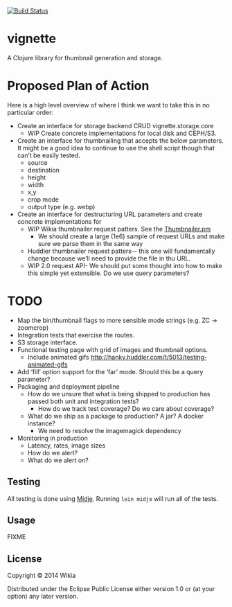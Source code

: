 [![Build Status](https://travis-ci.org/Wikia/vignette.svg?branch=master)](https://travis-ci.org/Wikia/vignette)

# vignette

A Clojure library for thumbnail generation and storage.

# Proposed Plan of Action

Here is a high level overview of where I think we want to take this in no particular order:

* Create an interface for storage backend CRUD vignette.storage.core 
  * WIP Create concrete implementations for local disk and CEPH/S3.
* Create an interface for thumbnailing that accepts the below parameters. It might be a good idea to
  continue to use the shell script though that can’t be easily tested.
  * source
  * destination
  * height
  * width
  * x,y
  * crop mode
  * output type (e.g. webp)
* Create an interface for destructuring URL parameters and create concrete implementations for
  * WIP Wikia thumbnailer request patters. See the [Thumbnailer.pm](https://github.com/Wikia/backend/blob/master/lib/Wikia/Thumbnailer.pm#L171)
    * We should create a large (1e6) sample of request URLs and make sure we parse them in the same way
  * Huddler thumbnailer request patters-- this one will fundamentally change because we’ll need to provide
    the file in thu URL.
  * WIP 2.0 request API- We should put some thought into how to make this simple yet extensible. Do we use query parameters?

# TODO

 * Map the bin/thumbnail flags to more sensible mode strings (e.g. ZC -> zoomcrop)
 * Integration tests that exercise the routes.
 * S3 storage interface.
 * Functional testing page with grid of images and thumbnail options.
    * Include animated gifs http://hanky.huddler.com/t/5013/testing-animated-gifs
 * Add ‘fill’ option support for the ‘far’ mode. Should this be a query parameter?
 * Packaging and deployment pipeline
    * How do we unsure that what is being shipped to production has passed both unit and integration tests?
       * How do we track test coverage? Do we care about coverage? 
    * What do we ship as a package to production? A jar? A docker instance?
       * We need to resolve the imagemagick dependency
 * Monitoring in production
    * Latency, rates, image sizes
    * How do we alert?
    * What do we alert on?

## Testing

All testing is done using [Midje](https://github.com/marick/Midje). Running `lein midje` will run all of the tests.

## Usage

FIXME

## License

Copyright © 2014 Wikia

Distributed under the Eclipse Public License either version 1.0 or (at
your option) any later version.
